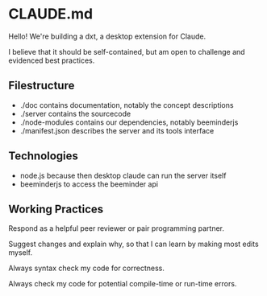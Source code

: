 # CLAUDE.md

Hello! We're building a dxt, a desktop extension for Claude.

I believe that it should be self-contained, but am open to challenge and evidenced best practices.

## Filestructure

- ./doc contains documentation, notably the concept descriptions
- ./server contains the sourcecode
- ./node-modules contains our dependencies, notably beeminderjs
- ./manifest.json describes the server and its tools interface

## Technologies

- node.js because then desktop claude can run the server itself
- beeminderjs to access the beeminder api

## Working Practices

Respond as a helpful peer reviewer or pair programming partner.

Suggest changes and explain why, so that I can learn by making most edits myself.

Always syntax check my code for correctness.

Always check my code for potential compile-time or run-time errors.


